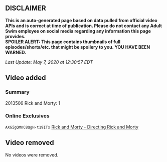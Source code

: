 ## DISCLAIMER
**This is an auto-generated page based on data pulled from official video APIs and is correct at time of publication. Please do not contact any Adult Swim employee on social media regarding any information this page provides.**  
**SPOILER ALERT: This page contains thumbnails of full episodes/shorts/etc. that might be spoilery to you. YOU HAVE BEEN WARNED.**  

_Last Update: May 7, 2020 at 12:30:57 EDT_
## Video added
### Summary
2013506 Rick and Morty: 1  
### Online Exclusives
`AXGigQMnC8QgH-t19ITx` [Rick and Morty - Directing Rick and Morty](https://www.adultswim.com/videos/rick-and-morty/directing-rick-and-morty)  
## Video removed
No videos were removed.  
